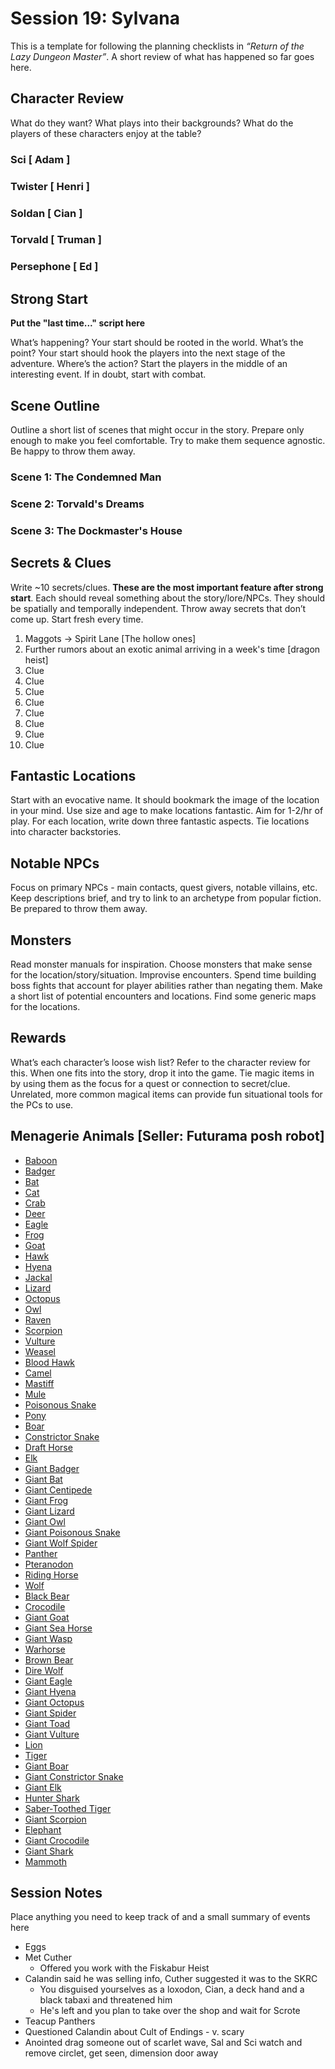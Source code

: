 # Session 19: Sylvana

This is a template for following the planning checklists in *“Return of the Lazy Dungeon Master”*. A short review of what has happened so far goes here.

## Character Review

What do they want? What plays into their backgrounds? What do the players of these characters enjoy at the table? 

### Sci [ Adam ]

### Twister [ Henri ]

### Soldan [ Cian ]

### Torvald [ Truman ]

### Persephone [ Ed ]

## Strong Start

**Put the "last time..." script here**

What’s happening? Your start should be rooted in the world. What’s the point? Your start should hook the players into the next stage of the adventure. Where’s the action? Start the players in the middle of an interesting event. If in doubt, start with combat.

## Scene Outline

Outline a short list of scenes that might occur in the story. Prepare only enough to make you feel comfortable. Try to make them sequence agnostic. Be happy to throw them away.

### Scene 1: The Condemned Man



### Scene 2:  Torvald's Dreams



### Scene 3: The Dockmaster's House



## Secrets & Clues

Write ~10 secrets/clues. **These are the most important feature after strong start**. Each should reveal something about the story/lore/NPCs. They should be spatially and temporally independent. Throw away secrets that don’t come up. Start fresh every time.

1. Maggots -> Spirit Lane [The hollow ones]
2. Further rumors about an exotic animal arriving in a week's time [dragon heist]
3. Clue
4. Clue
5. Clue
6. Clue
7. Clue
8. Clue
9. Clue
10. Clue

## Fantastic Locations

Start with an evocative name. It should bookmark the image of the location in your mind. Use size and age to make locations fantastic. Aim for 1-2/hr of play. For each location, write down three fantastic aspects. Tie locations into character backstories. 

## Notable NPCs

Focus on primary NPCs - main contacts, quest givers, notable villains, etc. Keep descriptions brief, and try to link to an archetype from popular fiction. Be prepared to throw them away.

## Monsters

Read monster manuals for inspiration. Choose monsters that make sense for the location/story/situation. Improvise encounters. Spend time building boss fights that account for player abilities rather than negating them. Make a short list of potential encounters and locations. Find some generic maps for the locations.

## Rewards

What’s each character’s loose wish list? Refer to the character review for this. When one fits into the story, drop it into the game. Tie magic items in by using them as the focus for a quest or connection to secret/clue. Unrelated, more common magical items can provide fun situational tools for the PCs to use. 

## Menagerie Animals [Seller: Futurama posh robot]

- [Baboon](https://matterabyte.github.io/bestiary/creatures/baboon)
- [Badger](https://matterabyte.github.io/bestiary/creatures/badger)
- [Bat](https://matterabyte.github.io/bestiary/creatures/bat)
- [Cat](https://matterabyte.github.io/bestiary/creatures/cat)
- [Crab](https://matterabyte.github.io/bestiary/creatures/crab)
- [Deer](https://matterabyte.github.io/bestiary/creatures/deer)
- [Eagle](https://matterabyte.github.io/bestiary/creatures/eagle)
- [Frog](https://matterabyte.github.io/bestiary/creatures/frog)
- [Goat](https://matterabyte.github.io/bestiary/creatures/goat)
- [Hawk](https://matterabyte.github.io/bestiary/creatures/hawk)
- [Hyena](https://matterabyte.github.io/bestiary/creatures/hyena)
- [Jackal](https://matterabyte.github.io/bestiary/creatures/jackal)
- [Lizard](https://matterabyte.github.io/bestiary/creatures/lizard)
- [Octopus](https://matterabyte.github.io/bestiary/creatures/octopus)
- [Owl](https://matterabyte.github.io/bestiary/creatures/owl)
- [Raven](https://matterabyte.github.io/bestiary/creatures/raven)
- [Scorpion](https://matterabyte.github.io/bestiary/creatures/scorpion)
- [Vulture](https://matterabyte.github.io/bestiary/creatures/vulture)
- [Weasel](https://matterabyte.github.io/bestiary/creatures/weasel)
- [Blood Hawk](https://matterabyte.github.io/bestiary/creatures/blood-hawk)
- [Camel](https://matterabyte.github.io/bestiary/creatures/camel)
- [Mastiff](https://matterabyte.github.io/bestiary/creatures/mastiff)
- [Mule](https://matterabyte.github.io/bestiary/creatures/mule)
- [Poisonous Snake](https://matterabyte.github.io/bestiary/creatures/poisonous-snake)
- [Pony](https://matterabyte.github.io/bestiary/creatures/pony)
- [Boar](https://matterabyte.github.io/bestiary/creatures/boar)
- [Constrictor Snake](https://matterabyte.github.io/bestiary/creatures/constrictor-snake)
- [Draft Horse](https://matterabyte.github.io/bestiary/creatures/draft-horse)
- [Elk](https://matterabyte.github.io/bestiary/creatures/elk)
- [Giant Badger](https://matterabyte.github.io/bestiary/creatures/giant-badger)
- [Giant Bat](https://matterabyte.github.io/bestiary/creatures/giant-bat)
- [Giant Centipede](https://matterabyte.github.io/bestiary/creatures/giant-centipede)
- [Giant Frog](https://matterabyte.github.io/bestiary/creatures/giant-frog)
- [Giant Lizard](https://matterabyte.github.io/bestiary/creatures/giant-lizard)
- [Giant Owl](https://matterabyte.github.io/bestiary/creatures/giant-owl)
- [Giant Poisonous Snake](https://matterabyte.github.io/bestiary/creatures/giant-poisonous-snake)
- [Giant Wolf Spider](https://matterabyte.github.io/bestiary/creatures/giant-wolf-spider)
- [Panther](https://matterabyte.github.io/bestiary/creatures/panther)
- [Pteranodon](https://matterabyte.github.io/bestiary/creatures/pteranodon)
- [Riding Horse](https://matterabyte.github.io/bestiary/creatures/riding-horse)
- [Wolf](https://matterabyte.github.io/bestiary/creatures/wolf)
- [Black Bear](https://matterabyte.github.io/bestiary/creatures/black-bear)
- [Crocodile](https://matterabyte.github.io/bestiary/creatures/crocodile)
- [Giant Goat](https://matterabyte.github.io/bestiary/creatures/giant-goat)
- [Giant Sea Horse](https://matterabyte.github.io/bestiary/creatures/giant-sea-horse)
- [Giant Wasp](https://matterabyte.github.io/bestiary/creatures/giant-wasp)
- [Warhorse](https://matterabyte.github.io/bestiary/creatures/warhorse)
- [Brown Bear](https://matterabyte.github.io/bestiary/creatures/brown-bear)
- [Dire Wolf](https://matterabyte.github.io/bestiary/creatures/dire-wolf)
- [Giant Eagle](https://matterabyte.github.io/bestiary/creatures/giant-eagle)
- [Giant Hyena](https://matterabyte.github.io/bestiary/creatures/giant-hyena)
- [Giant Octopus](https://matterabyte.github.io/bestiary/creatures/giant-octopus)
- [Giant Spider](https://matterabyte.github.io/bestiary/creatures/giant-spider)
- [Giant Toad](https://matterabyte.github.io/bestiary/creatures/giant-toad)
- [Giant Vulture](https://matterabyte.github.io/bestiary/creatures/giant-vulture)
- [Lion](https://matterabyte.github.io/bestiary/creatures/lion)
- [Tiger](https://matterabyte.github.io/bestiary/creatures/tiger)
- [Giant Boar](https://matterabyte.github.io/bestiary/creatures/giant-boar)
- [Giant Constrictor Snake](https://matterabyte.github.io/bestiary/creatures/giant-constrictor-snake)
- [Giant Elk](https://matterabyte.github.io/bestiary/creatures/giant-elk)
- [Hunter Shark](https://matterabyte.github.io/bestiary/creatures/hunter-shark)
- [Saber-Toothed Tiger](https://matterabyte.github.io/bestiary/creatures/saber-toothed-tiger)
- [Giant Scorpion](https://matterabyte.github.io/bestiary/creatures/giant-scorpion)
- [Elephant](https://matterabyte.github.io/bestiary/creatures/elephant)
- [Giant Crocodile](https://matterabyte.github.io/bestiary/creatures/giant-crocodile)
- [Giant Shark](https://matterabyte.github.io/bestiary/creatures/giant-shark)
- [Mammoth](https://matterabyte.github.io/bestiary/creatures/mammoth)


## Session Notes

Place anything you need to keep track of and a small summary of events here

- Eggs
- Met Cuther
  - Offered you work with the Fiskabur Heist
- Calandin said he was selling info, Cuther suggested it was to the SKRC
  - You disguised yourselves as a loxodon, Cian, a deck hand and a black tabaxi and threatened him
  - He's left and you plan to take over the shop and wait for Scrote
- Teacup Panthers
- Questioned Calandin about Cult of Endings - v. scary
- Anointed drag someone out of scarlet wave, Sal and Sci watch and remove circlet, get seen, dimension door away
